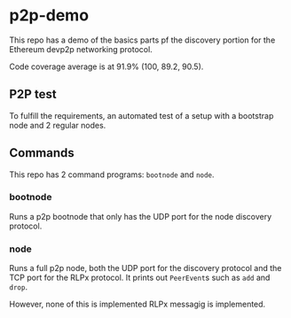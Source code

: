 # p2p-demo

This repo has a demo of the basics parts pf the discovery portion for the Ethereum devp2p networking protocol.

Code coverage average is at 91.9% (100, 89.2, 90.5).

## P2P test

To fulfill the requirements, an automated test of a setup with a bootstrap node and 2 regular nodes.

## Commands

This repo has 2 command programs: `bootnode` and `node`.

### bootnode

Runs a p2p bootnode that only has the UDP port for the node discovery protocol.

### node

Runs a full p2p node, both the UDP port for the discovery protocol and the TCP port for the RLPx protocol. It prints out `PeerEvent`s such as `add` and `drop`.

However, none of this is implemented RLPx messagig is implemented.

